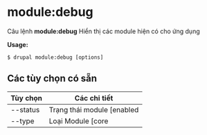# module:debug
Câu lệnh **module:debug** Hiển thị các module hiện có cho ứng dụng

**Usage:**
```
$ drupal module:debug [options] 
```

## Các tùy chọn có sẵn
Tùy chọn | Các chi tiết
-------|-------------
--status | Trạng thái module [enabled|disabled]
--type | Loại Module [core|no-core]
